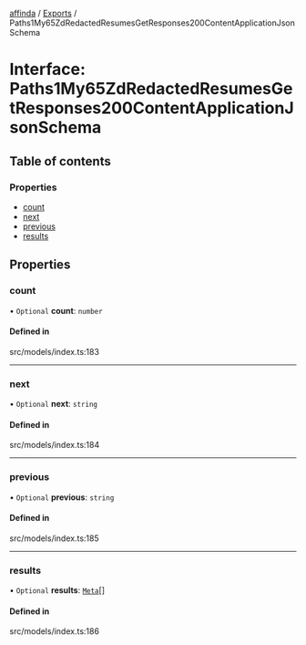 [affinda](../README.md) / [Exports](../modules.md) / Paths1My65ZdRedactedResumesGetResponses200ContentApplicationJsonSchema

# Interface: Paths1My65ZdRedactedResumesGetResponses200ContentApplicationJsonSchema

## Table of contents

### Properties

- [count](Paths1My65ZdRedactedResumesGetResponses200ContentApplicationJsonSchema.md#count)
- [next](Paths1My65ZdRedactedResumesGetResponses200ContentApplicationJsonSchema.md#next)
- [previous](Paths1My65ZdRedactedResumesGetResponses200ContentApplicationJsonSchema.md#previous)
- [results](Paths1My65ZdRedactedResumesGetResponses200ContentApplicationJsonSchema.md#results)

## Properties

### count

• `Optional` **count**: `number`

#### Defined in

src/models/index.ts:183

___

### next

• `Optional` **next**: `string`

#### Defined in

src/models/index.ts:184

___

### previous

• `Optional` **previous**: `string`

#### Defined in

src/models/index.ts:185

___

### results

• `Optional` **results**: [`Meta`](Meta.md)[]

#### Defined in

src/models/index.ts:186
